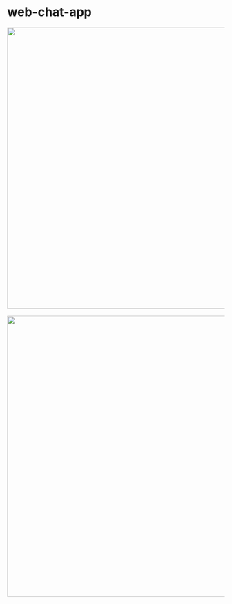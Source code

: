 # web-chat-app
<img src="https://github.com/riverSun1/web-chat-app/assets/67379144/b5a086ef-e98d-47f9-80ec-fbe22f8016d9" width="650"/></br></br>
<img src="https://github.com/riverSun1/web-chat-app/assets/67379144/fab7bf22-fa4c-4c86-a3a4-1e60bbe11b4e" width="650"/>
